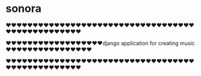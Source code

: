 # sonora
❤❤❤❤❤❤❤❤❤❤❤❤❤❤❤❤❤❤❤❤❤❤❤❤❤❤❤❤❤❤❤❤❤❤❤❤❤❤❤❤❤❤❤❤❤❤❤❤❤


❤❤❤❤❤❤❤❤❤❤❤❤❤❤❤❤❤❤django application for creating music❤❤❤❤❤❤❤❤❤❤❤❤❤❤❤❤


❤❤❤❤❤❤❤❤❤❤❤❤❤❤❤❤❤❤❤❤❤❤❤❤❤❤❤❤❤❤❤❤❤❤❤❤❤❤❤❤❤❤❤❤❤❤❤❤❤
